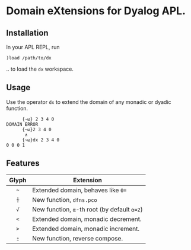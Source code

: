 
# Domain eXtensions for Dyalog APL.

## Installation

In your APL REPL, run
```
)load /path/to/dx
```
.. to load the `dx` workspace.

## Usage

Use the operator `dx` to extend the domain of any monadic or dyadic function.

```
      {~⍵} 2 3 4 0
DOMAIN ERROR
      {~⍵}2 3 4 0
       ∧
      {~⍵}dx 2 3 4 0
0 0 0 1
```

## Features

| Glyph | Extension                                                    |
| :---: | ------------------------------------------------------------ |
|  `~`  | Extended domain, behaves like `0=`                           |
|  `⍭`  | New function, `dfns.pco`                                     |
|  `√`  | New function, `⍺`-th root (by default `⍺=2`)                 |
|  `<`  | Extended domain, monadic decrement.                          |
|  `>`  | Extended domain, monadic increment.                          |
|  `⍛`  | New function, reverse compose.                               |

